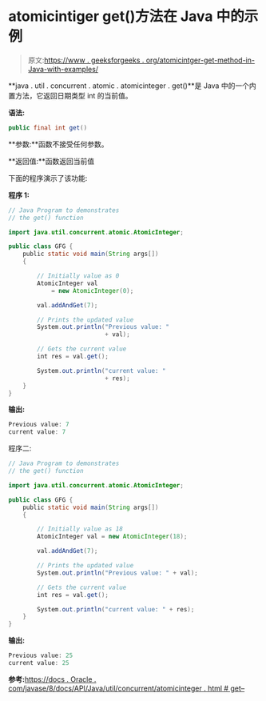 # atomicintiger get()方法在 Java 中的示例

> 原文:[https://www . geeksforgeeks . org/atomicintger-get-method-in-Java-with-examples/](https://www.geeksforgeeks.org/atomicinteger-get-method-in-java-with-examples/)

**java . util . concurrent . atomic . atomicinteger . get()**是 Java 中的一个内置方法，它返回日期类型 int 的当前值。

**语法:**

```java
public final int get()

```

**参数:**函数不接受任何参数。

**返回值:**函数返回当前值

下面的程序演示了该功能:

**程序 1:**

```java
// Java Program to demonstrates
// the get() function

import java.util.concurrent.atomic.AtomicInteger;

public class GFG {
    public static void main(String args[])
    {

        // Initially value as 0
        AtomicInteger val
            = new AtomicInteger(0);

        val.addAndGet(7);

        // Prints the updated value
        System.out.println("Previous value: "
                           + val);

        // Gets the current value
        int res = val.get();

        System.out.println("current value: "
                           + res);
    }
}
```

**输出:**

```java
Previous value: 7
current value: 7

```

程序二:

```java
// Java Program to demonstrates
// the get() function

import java.util.concurrent.atomic.AtomicInteger;

public class GFG {
    public static void main(String args[])
    {

        // Initially value as 18
        AtomicInteger val = new AtomicInteger(18);

        val.addAndGet(7);

        // Prints the updated value
        System.out.println("Previous value: " + val);

        // Gets the current value
        int res = val.get();

        System.out.println("current value: " + res);
    }
}
```

**输出:**

```java
Previous value: 25
current value: 25

```

**参考:**[https://docs . Oracle . com/javase/8/docs/API/Java/util/concurrent/atomicinteger . html # get–](https://docs.oracle.com/javase/8/docs/api/java/util/concurrent/atomic/AtomicInteger.html#get--)